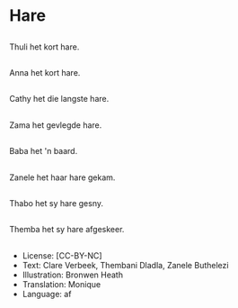 # Hare

##
Thuli het kort hare.

##
Anna het kort hare.

##
Cathy het die langste
hare.

##
Zama het gevlegde
hare.

##
Baba het 'n baard.

##
Zanele het haar hare
gekam.

##
Thabo het sy hare
gesny.

##
Themba het sy hare
afgeskeer.

##
* License: [CC-BY-NC]
* Text: Clare Verbeek, Thembani Dladla, Zanele Buthelezi
* Illustration: Bronwen Heath
* Translation: Monique
* Language: af
